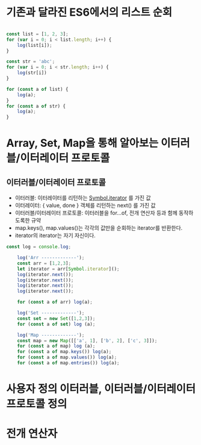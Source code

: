 # 기존과 달라진 ES6에서의 리스트 순회

```jsx

const list = [1, 2, 3];
for (var i = 0; i < list.length; i++) {
    log(list[i]);
}

const str = 'abc';
for (var i = 0; i < str.length; i++) {
    log(str[i])
}

for (const a of list) {
    log(a);
}
for (const a of str) {
    log(a);
}

```

# Array, Set, Map을 통해 알아보는 이터러블/이터레이터 프로토콜

## 이터러블/이터레이터 프로토콜

- 이터러블: 이터레이터를 리턴하는 [Symbol.iterator]() 를 가진 값
- 이터레이터: { value, done } 객체를 리턴하는 next() 를 가진 값
- 이터러블/이터레이터 프로토콜: 이터러블을 for...of, 전개 연산자 등과 함께 동작하도록한 규약
- map.keys(), map.values()는 각각의 값만을 순회하는 iterator를 반환한다.
- iterator의 iterator는 자기 자신이다.

```jsx
const log = console.log;

    log('Arr -------------');
    const arr = [1,2,3];
    let iterator = arr[Symbol.iterator]();
    log(iterator.next());
    log(iterator.next());
    log(iterator.next());
    log(iterator.next());

    for (const a of arr) log(a);

    log('Set -------------');
    const set = new Set([1,2,3]);
    for (const a of set) log (a);

    log('Map -------------');
    const map = new Map([['a', 1], ['b', 2], ['c', 3]]);
    for (const a of map) log (a);
    for (const a of map.keys()) log(a);
    for (const a of map.values()) log(a);
    for (const a of map.entries()) log(a);
```

# 사용자 정의 이터러블, 이터러블/이터레이터 프로토콜 정의

# 전개 연산자
